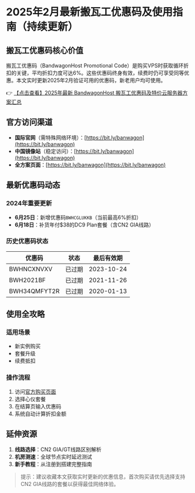 # 2025年2月最新搬瓦工优惠码及使用指南（持续更新）

## 搬瓦工优惠码核心价值
搬瓦工优惠码（BandwagonHost Promotional Code）是购买VPS时获取循环折扣的关键，平均折扣力度可达6%。这些优惠码终身有效，续费时仍可享受同等优惠。本文实时更新2025年2月验证可用的优惠码，新老用户均可使用。

👉 [【点击查看】2025年最新 BandwagonHost 搬瓦工优惠码及特价云服务器方案汇总](https://bit.ly/banwagon)

## 官方访问渠道
- **国际官网**（需特殊网络环境）：[https://bit.ly/banwagon](https://bit.ly/banwagon)
- **中国镜像站**（稳定访问）：[https://bit.ly/banwagon](https://bit.ly/banwagon)
- **全方案页面**：[https://bit.ly/banwagon](https://bit.ly/banwagon)

## 最新优惠码动态
### 2024年重要更新
- **6月25日**：新增优惠码`BWHCGLUKKB`（当前最高6%折扣）
- **6月18日**：补货年付$38的DC9 Plan套餐（含CN2 GIA线路）

### 历史优惠码状态
| 优惠码         | 状态   | 最后有效期 |
|----------------|--------|------------|
| BWHNCXNVXV     | 已过期 | 2023-10-24 |
| BWH2021BF      | 已过期 | 2021-11-26 |
| BWH34QMFYT2R   | 已过期 | 2020-01-13 |

## 使用全攻略
### 适用场景
- 新实例购买
- 套餐升级
- 续费抵扣

### 操作流程
1. 访问[官方购买页面](https://bit.ly/banwagon)
2. 选择心仪套餐
3. 在结算页输入优惠码
4. 系统自动计算折扣金额

## 延伸资源
1. **线路选择**：CN2 GIA/GT线路区别解析
2. **机房测速**：全球节点实时延迟测试
3. **新手教程**：从注册到搭建完整指南

> 提示：建议收藏本文获取实时更新的优惠信息，首次购买请优先选择支持CN2 GIA线路的套餐以获得最佳网络体验。